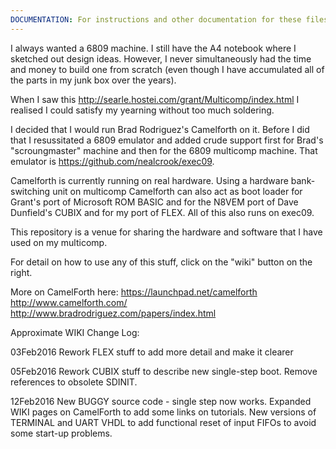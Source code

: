 ```yaml
---
DOCUMENTATION: For instructions and other documentation for these files, refer to the Wiki (use the link at the top of the page). You might not see the link if you are using a mobile device -- you may need to select "desktop version"
---
```


I always wanted a 6809 machine. I still have the A4 notebook where I sketched out design ideas. However, I never simultaneously had the time and money to build one from scratch (even though I have accumulated all of the parts in my junk box over the years).

When I saw this http://searle.hostei.com/grant/Multicomp/index.html I realised I could satisfy my yearning without too much soldering.

I decided that I would run Brad Rodriguez's Camelforth on it. Before I did that I resussitated a 6809 emulator and added crude support first for Brad's "scroungmaster" machine and then for the 6809 multicomp machine. That emulator is https://github.com/nealcrook/exec09.

Camelforth is currently running on real hardware. Using a hardware bank-switching unit on multicomp Camelforth can also act as boot loader for Grant's port of Microsoft ROM BASIC and for the N8VEM port of Dave Dunfield's CUBIX and for my port of FLEX. All of this also runs on exec09.

This repository is a venue for sharing the hardware and software that I have used on my multicomp.

For detail on how to use any of this stuff, click on the "wiki" button on the right.

More on CamelForth here:
https://launchpad.net/camelforth
http://www.camelforth.com/
http://www.bradrodriguez.com/papers/index.html

Approximate WIKI Change Log:

03Feb2016 Rework FLEX stuff to add more detail and make it clearer

05Feb2016 Rework CUBIX stuff to describe new single-step boot. Remove references to obsolete SDINIT.

12Feb2016 New BUGGY source code - single step now works. Expanded WIKI pages on CamelForth to add some links on tutorials. New versions of TERMINAL and UART VHDL to add functional reset of input FIFOs to avoid some start-up problems.
